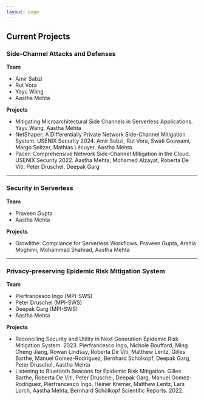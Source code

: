 ```yaml
---
layout: page
---
```

<!--
-->

## Current Projects

<!--
<p align="center" style="font-size:14px">
[**People**](#people)&nbsp;
**//**&nbsp; [**Projects**](#projects)&nbsp;
</p>
-->

<!--
# Side Channel Attacks and Defenses
-->

<a name="sidechannels"></a>
### Side-Channel Attacks and Defenses

**Team**

- Amir Sabzi
- Rut Vora
- Yayu Wang
- Aastha Mehta

**Projects**

- Mitigating Microarchitectural Side Channels in Serverless Applications. Yayu Wang, Aastha Mehta
- NetShaper: A Differentially Private Network Side-Channel Mitigation System. USENIX Security 2024. Amir Sabzi, Rut Vora, Swati Goswami, Margo Seltzer, Mathias Lécuyer, Aastha Mehta
- Pacer: Comprehensive Network Side-Channel Mitigation in the Cloud. USENIX Security 2022. Aastha Mehta, Mohamed Alzayat, Roberta De Viti, Peter Druschel, Deepak Garg

----


<a name="serverless"></a>
### Security in Serverless

**Team**

- Praveen Gupta
- Aastha Mehta

**Projects**

- Growlithe: Compliance for Serverless Workflows. Praveen Gupta, Arshia Moghimi, Mohammad Shahrad, Aastha Mehta

----

### Privacy-preserving Epidemic Risk Mitigation System

**Team**
- Pierfrancesco Ingo (MPI-SWS)
- Peter Druschel (MPI-SWS)
- Deepak Garg (MPI-SWS)
- Aastha Mehta

**Projects**
- Reconciling Security and Utility in Next Generation Epidemic Risk Mitigation
System. 2023. Pierfrancesco Ingo, Nichole Boufford, Ming Cheng Jiang, Rowan Lindsay, Roberta De Viti, Matthew Lentz, Gilles Barthe, Manuel Gomez-Rodriguez, Bernhard Schölkopf, Deepak Garg, Peter Druschel, Aastha Mehta
- Listening to Bluetooth Beacons for Epidemic Risk Mitigation. Gilles Barthe, Roberta De Viti, Peter Druschel, Deepak Garg, Manuel Gomez-Rodriguez, Pierfrancesco Ingo, Heiner Kremer, Matthew Lentz, Lars Lorch, Aastha Mehta, Bernhard Schölkopf
Scientific Reports. 2022.

<!-- Markdeep: -->
<!--
<style class="fallback">body{visibility:hidden;font-size:95%}</style><script src="markdeep.min.js"></script>
<script>
  window.alreadyProcessedMarkdeep || (document.body.style.visibility="visible");
  markdeepOptions= {tocStyle: 'short', sortScheduleLists: false };
</script>
-->
<!--<script src="course.js"></script>-->

<!--
<style class="fallback">body{visibility:hidden;white-space:pre;font-family:monospace}</style><script src="markdeep.min.js"></script><script src="https://casual-effects.com/markdeep/latest/markdeep.min.js?"></script><script>window.alreadyProcessedMarkdeep||(document.body.style.visibility="visible")</script>

<style class="fallback">body{visibility:hidden;white-space:pre;font-family:monospace}</style><script src="course.js"></script>
<script>
  window.alreadyProcessedMarkdeep || (document.body.style.visibility="visible");
  markdeepOptions= {tocStyle: 'long', sortScheduleLists: false };
</script>
-->

